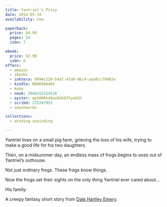 ```yaml
---
title: Yantriel's Privy
date: 2014-05-10
availability: now

paperback:
  price: $4.99
  pages: 54
  isbn: 7

ebook:
  price: $2.99
  isbn: 6
offers:
  - amazon
  - ibooks
  - inktera: 0994c220-b4af-47a0-9bc4-aaa0cc79403e
  - kindle: B00K98A46S
  - kobo
  - nook: 2940152314526
  - oyster: mpVARKk46esDUh87FyaSSh
  - scribd: 275247953
  - smashwords

collections:
  - winding-unwinding

---
```


Yantriel lives on a small pig farm,
grieving the loss of his wife,
trying to make a good life for his two daughters.

Then,
on a midsummer day,
an endless mass of frogs begins to ooze out of Yantriel’s outhouse.

Not just ordinary frogs.
These frogs know things.

Now the frogs set their sights
on the only thing Yantriel ever cared about...

His family.

A creepy fantasy short story from
[Dale Hartley Emery](http://dalehartleyemery.com/).
